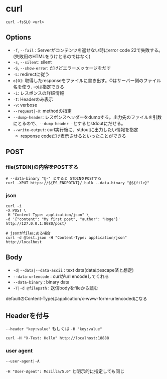 # curl

`curl -fsSLO <url>`

## Options

* `-f`, `--fail` : Serverがコンテンツを返せない時にerror code 22で失敗する。(失敗用のHTMLをうけとるのではなく)
* `-s`, `--silent`: silent
* `-S`, `--show-error`: だけどエラーメッセージをだす
* `-L`: redirectに従う
* `o[O]`:  取得したresponseをファイルに書き出す。Oはサーバー側のファイル名を使う. -oは指定できる
* `-i`: レスポンスの詳細情報
* `-I`: Headerのみ表示
* `-v`: verbose
* `--request|-X`: methodの指定
* `--dump-header`: レスポンスヘッダーをdumpする。出力先のファイルを引数にとるので、`--dump-header -`とするとstdoutにだせる。
* `--write-output`: curl実行後に、stdoutに出力したい情報を指定
  * response codeだけ表示させるといったことができる


## POST

### file(STDIN)の内容をPOSTする

```shell
# --data-binary "@-" とすると STDINをPOSTする
curl -XPUT https://${ES_ENDPOINT}/_bulk --data-binary "@${file}"
```


### json

```shell
curl -i
-X POST \
-H "Content-Type: application/json" \
-d '{"content": "My first post", "author": "Hoge"}' http://127.0.0.1:8080/post/

# jsonがfileにある場合
curl -d @test.json -H "Content-Type: application/json" http://localhost
```


## Body

- ``-d|--data|--data-ascii`` : text data(dataはescape済と想定)
- ``--data-urlencode`` : curlがurl encodeしてくれる
- ``--data-binary`` : binary data
- ``-T|-d @filepath`` : 送信bodyをfileから読む

defaultのContent-Typeはapplication/x-www-form-urlencodedになる


## Headerを付与

``--header "key:value"`` もしくは ``-H "key:value"``

```shell
curl -H "X-Test: Hello" http://localhost:18888
```

### user agent

``--user-agent|-A``

``-H "User-Agent": Mozilla/5.0"`` と明示的に指定しても同じ
